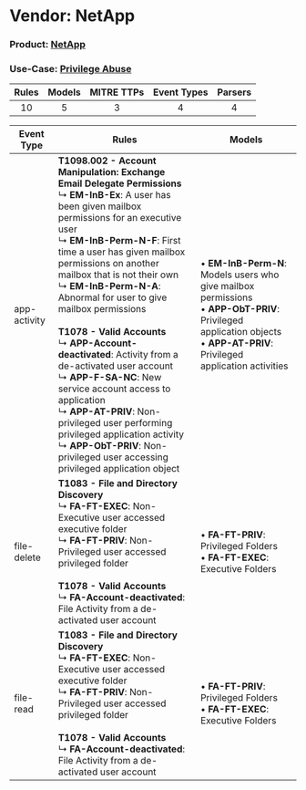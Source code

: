 Vendor: NetApp
==============
### Product: [NetApp](../ds_netapp_netapp.md)
### Use-Case: [Privilege Abuse](../../../../UseCases/uc_privilege_abuse.md)

| Rules | Models | MITRE TTPs | Event Types | Parsers |
|:-----:|:------:|:----------:|:-----------:|:-------:|
|  10   |   5    |     3      |      4      |    4    |

| Event Type   | Rules                                                                                                                                                                                                                                                                                                                                                                                                                                                                                                                                                                                                                                                                                                                                            | Models                                                                                                                                                                                   |
| ------------ | ------------------------------------------------------------------------------------------------------------------------------------------------------------------------------------------------------------------------------------------------------------------------------------------------------------------------------------------------------------------------------------------------------------------------------------------------------------------------------------------------------------------------------------------------------------------------------------------------------------------------------------------------------------------------------------------------------------------------------------------------ | ---------------------------------------------------------------------------------------------------------------------------------------------------------------------------------------- |
| app-activity | <b>T1098.002 - Account Manipulation: Exchange Email Delegate Permissions</b><br> ↳ <b>EM-InB-Ex</b>: A user has been given mailbox permissions for an executive user<br> ↳ <b>EM-InB-Perm-N-F</b>: First time a user has given mailbox permissions on another mailbox that is not their own<br> ↳ <b>EM-InB-Perm-N-A</b>: Abnormal for user to give mailbox permissions<br><br><b>T1078 - Valid Accounts</b><br> ↳ <b>APP-Account-deactivated</b>: Activity from a de-activated user account<br> ↳ <b>APP-F-SA-NC</b>: New service account access to application<br> ↳ <b>APP-AT-PRIV</b>: Non-privileged user performing privileged application activity<br> ↳ <b>APP-ObT-PRIV</b>: Non-privileged user accessing privileged application object |  • <b>EM-InB-Perm-N</b>: Models users who give mailbox permissions<br> • <b>APP-ObT-PRIV</b>: Privileged application objects<br> • <b>APP-AT-PRIV</b>: Privileged application activities |
| file-delete  | <b>T1083 - File and Directory Discovery</b><br> ↳ <b>FA-FT-EXEC</b>: Non-Executive user accessed executive folder<br> ↳ <b>FA-FT-PRIV</b>: Non-Privileged user accessed privileged folder<br><br><b>T1078 - Valid Accounts</b><br> ↳ <b>FA-Account-deactivated</b>: File Activity from a de-activated user account                                                                                                                                                                                                                                                                                                                                                                                                                               |  • <b>FA-FT-PRIV</b>: Privileged Folders<br> • <b>FA-FT-EXEC</b>: Executive Folders                                                                                                      |
| file-read    | <b>T1083 - File and Directory Discovery</b><br> ↳ <b>FA-FT-EXEC</b>: Non-Executive user accessed executive folder<br> ↳ <b>FA-FT-PRIV</b>: Non-Privileged user accessed privileged folder<br><br><b>T1078 - Valid Accounts</b><br> ↳ <b>FA-Account-deactivated</b>: File Activity from a de-activated user account                                                                                                                                                                                                                                                                                                                                                                                                                               |  • <b>FA-FT-PRIV</b>: Privileged Folders<br> • <b>FA-FT-EXEC</b>: Executive Folders                                                                                                      |